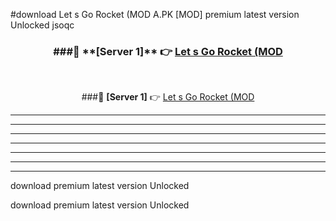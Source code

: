 #download Let s Go Rocket (MOD A.PK [MOD] premium latest version Unlocked jsoqc 



<div align="center">
<h3>###🔹 **[Server 1]** 👉 <a href="https://download1apk.web.app/">Let s Go Rocket (MOD</a></h3><br>


###🔹 **[Server 1]** 👉 <a href="https://download1apk.web.app/">Let s Go Rocket (MOD</a></h3>
</div>



----------------------------------------------------------

----------------------------------------------------------

----------------------------------------------------------

----------------------------------------------------------

----------------------------------------------------------

----------------------------------------------------------

----------------------------------------------------------

download premium latest version Unlocked

download premium latest version Unlocked
